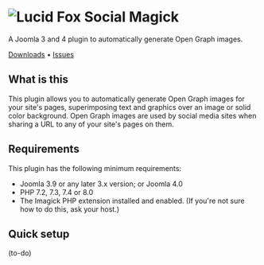 # ![Lucid Fox Social Magick](https://github.com/lucid-fox/social-magick/blob/main/_assets/social-magick-og.jpeg?raw=true)

A Joomla 3 and 4 plugin to automatically generate Open Graph images.

[Downloads](https://github.com/lucid-fox/social-magick/releases) • [Issues](https://github.com/lucid-fox/social-magick/issues)

## What is this

This plugin allows you to automatically generate Open Graph images for your site's pages, superimposing text and
graphics over an image or solid color background. Open Graph images are used by social media sites when sharing a URL to
any of your site's pages on them.

## Requirements

This plugin has the following minimum requirements:

* Joomla 3.9 or any later 3.x version; or Joomla 4.0
* PHP 7.2, 7.3, 7.4 or 8.0
* The Imagick PHP extension installed and enabled. (If you're not sure how to do this, ask your host.)

## Quick setup

(to-do)
